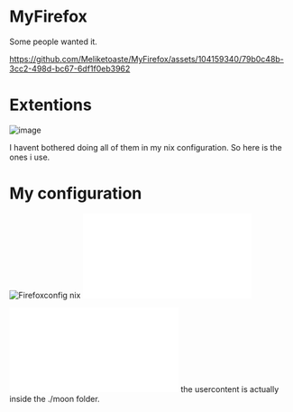 # MyFirefox
Some people wanted it. 

https://github.com/Meliketoaste/MyFirefox/assets/104159340/79b0c48b-3cc2-498d-bc67-6df1f0eb3962


# Extentions 
![image](https://github.com/Meliketoaste/MyFirefox/assets/104159340/c0063340-726c-4086-9ad7-05d85d5ef6eb)

I havent bothered doing all of them in my nix configuration.
So here is the ones i use.
# My configuration
![Firefoxconfig nix](./default.nix)
![Userchrome.css](./userChrome.css)

![UserContent.css](./userContent.css)
the usercontent is actually inside the ./moon folder. 
